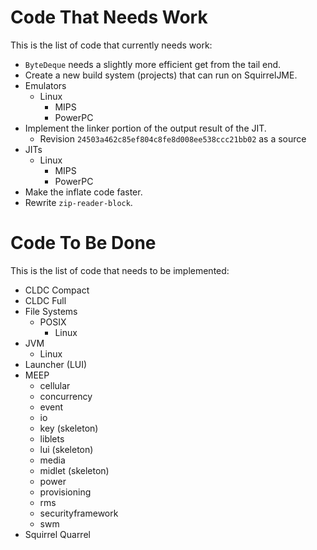 # Code That Needs Work

This is the list of code that currently needs work:

 * `ByteDeque` needs a slightly more efficient get from the tail end.
 * Create a new build system (projects) that can run on SquirrelJME.
 * Emulators
   * Linux
     * MIPS
     * PowerPC
 * Implement the linker portion of the output result of the JIT.
   * Revision `24503a462c85ef804c8fe8d008ee538ccc21bb02` as a source
 * JITs
   * Linux
     * MIPS
     * PowerPC
 * Make the inflate code faster.
 * Rewrite `zip-reader-block`.

# Code To Be Done

This is the list of code that needs to be implemented:

 * CLDC Compact
 * CLDC Full
 * File Systems
   * POSIX
     * Linux
 * JVM
   * Linux
 * Launcher (LUI)
 * MEEP
   * cellular
   * concurrency
   * event
   * io
   * key (skeleton)
   * liblets
   * lui (skeleton)
   * media
   * midlet (skeleton)
   * power
   * provisioning
   * rms
   * securityframework
   * swm
 * Squirrel Quarrel

